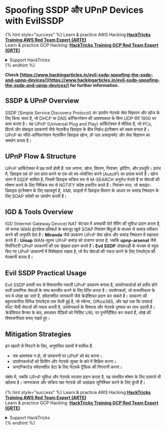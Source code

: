 # Spoofing SSDP और UPnP Devices with EvilSSDP

{% hint style="success" %}
Learn & practice AWS Hacking:<img src="/.gitbook/assets/arte.png" alt="" data-size="line">[**HackTricks Training AWS Red Team Expert (ARTE)**](https://training.hacktricks.xyz/courses/arte)<img src="/.gitbook/assets/arte.png" alt="" data-size="line">\
Learn & practice GCP Hacking: <img src="/.gitbook/assets/grte.png" alt="" data-size="line">[**HackTricks Training GCP Red Team Expert (GRTE)**<img src="/.gitbook/assets/grte.png" alt="" data-size="line">](https://training.hacktricks.xyz/courses/grte)

<details>

<summary>Support HackTricks</summary>

* Check the [**subscription plans**](https://github.com/sponsors/carlospolop)!
* **Join the** 💬 [**Discord group**](https://discord.gg/hRep4RUj7f) or the [**telegram group**](https://t.me/peass) or **follow** us on **Twitter** 🐦 [**@hacktricks\_live**](https://twitter.com/hacktricks\_live)**.**
* **Share hacking tricks by submitting PRs to the** [**HackTricks**](https://github.com/carlospolop/hacktricks) and [**HackTricks Cloud**](https://github.com/carlospolop/hacktricks-cloud) github repos.

</details>
{% endhint %}

**Check [https://www.hackingarticles.in/evil-ssdp-spoofing-the-ssdp-and-upnp-devices/](https://www.hackingarticles.in/evil-ssdp-spoofing-the-ssdp-and-upnp-devices/) for further information.**

## **SSDP & UPnP Overview**

SSDP (Simple Service Discovery Protocol) का उपयोग नेटवर्क सेवा विज्ञापन और खोज के लिए किया जाता है, जो DHCP या DNS कॉन्फ़िगरेशन की आवश्यकता के बिना UDP पोर्ट 1900 पर काम करता है। यह UPnP (Universal Plug and Play) आर्किटेक्चर में मौलिक है, जो PCs, प्रिंटर्स और मोबाइल उपकरणों जैसे नेटवर्केड डिवाइस के बीच निर्बाध इंटरैक्शन को सक्षम बनाता है। UPnP का जीरो-कॉन्फ़िगरेशन नेटवर्किंग डिवाइस खोज, IP पता असाइनमेंट और सेवा विज्ञापन का समर्थन करता है।

## **UPnP Flow & Structure**

UPnP आर्किटेक्चर में छह परतें होती हैं: पता लगाना, खोज, विवरण, नियंत्रण, इवेंटिंग, और प्रस्तुति। प्रारंभ में, डिवाइस एक IP पता प्राप्त करने या एक को स्व-संयोजित करने (AutoIP) का प्रयास करते हैं। खोज चरण में SSDP शामिल है, जिसमें डिवाइस सक्रिय रूप से M-SEARCH अनुरोध भेजते हैं या सेवाओं की घोषणा करने के लिए निष्क्रिय रूप से NOTIFY संदेश प्रसारित करते हैं। नियंत्रण परत, जो क्लाइंट-डिवाइस इंटरैक्शन के लिए महत्वपूर्ण है, XML फ़ाइलों में डिवाइस विवरण के आधार पर कमांड निष्पादन के लिए SOAP संदेशों का उपयोग करती है।

## **IGD & Tools Overview**

IGD (Internet Gateway Device) NAT सेटअप में अस्थायी पोर्ट मैपिंग की सुविधा प्रदान करता है, जो मानक WAN इंटरफ़ेस प्रतिबंधों के बावजूद खुले SOAP नियंत्रण बिंदुओं के माध्यम से कमांड स्वीकार करने की अनुमति देता है। **Miranda** जैसे उपकरण UPnP सेवा खोज और कमांड निष्पादन में सहायता करते हैं। **Umap** WAN-सुलभ UPnP कमांड को उजागर करता है, जबकि **upnp-arsenal** जैसे रिपॉजिटरी UPnP उपकरणों की एक श्रृंखला प्रदान करते हैं। **Evil SSDP** धोखाधड़ी के माध्यम से स्पूफ किए गए UPnP उपकरणों में विशेषज्ञता रखता है, जो वैध सेवाओं की नकल करने के लिए टेम्पलेट्स की मेज़बानी करता है।

## **Evil SSDP Practical Usage**

Evil SSDP प्रभावी रूप से विश्वसनीय नकली UPnP उपकरण बनाता है, उपयोगकर्ताओं को प्रतीत होने वाली प्रामाणिक सेवाओं के साथ बातचीत करने के लिए प्रेरित करता है। उपयोगकर्ता, जो वास्तविकता के रूप में धोखा खा जाते हैं, संवेदनशील जानकारी जैसे क्रेडेंशियल प्रदान कर सकते हैं। उपकरण की बहुपरकारीता विभिन्न टेम्पलेट्स तक फैली हुई है, जो स्कैनर, Office365, और यहां तक कि पासवर्ड वॉल्ट जैसी सेवाओं की नकल करती है, उपयोगकर्ता के विश्वास और नेटवर्क दृश्यता का लाभ उठाती है। क्रेडेंशियल कैप्चर के बाद, हमलावर पीड़ितों को निर्दिष्ट URL पर पुनर्निर्देशित कर सकते हैं, धोखे की विश्वसनीयता बनाए रखते हुए।

## **Mitigation Strategies**

इन खतरों से निपटने के लिए, अनुशंसित उपायों में शामिल हैं:

- जब आवश्यक न हो, तो उपकरणों पर UPnP को बंद करना।
- उपयोगकर्ताओं को फ़िशिंग और नेटवर्क सुरक्षा के बारे में शिक्षित करना।
- अनएन्क्रिप्टेड संवेदनशील डेटा के लिए नेटवर्क ट्रैफ़िक की निगरानी करना।

संक्षेप में, जबकि UPnP सुविधा और नेटवर्क तरलता प्रदान करता है, यह संभावित शोषण के लिए दरवाजे भी खोलता है। जागरूकता और सक्रिय रक्षा नेटवर्क की अखंडता सुनिश्चित करने के लिए कुंजी हैं।

{% hint style="success" %}
Learn & practice AWS Hacking:<img src="/.gitbook/assets/arte.png" alt="" data-size="line">[**HackTricks Training AWS Red Team Expert (ARTE)**](https://training.hacktricks.xyz/courses/arte)<img src="/.gitbook/assets/arte.png" alt="" data-size="line">\
Learn & practice GCP Hacking: <img src="/.gitbook/assets/grte.png" alt="" data-size="line">[**HackTricks Training GCP Red Team Expert (GRTE)**<img src="/.gitbook/assets/grte.png" alt="" data-size="line">](https://training.hacktricks.xyz/courses/grte)

<details>

<summary>Support HackTricks</summary>

* Check the [**subscription plans**](https://github.com/sponsors/carlospolop)!
* **Join the** 💬 [**Discord group**](https://discord.gg/hRep4RUj7f) or the [**telegram group**](https://t.me/peass) or **follow** us on **Twitter** 🐦 [**@hacktricks\_live**](https://twitter.com/hacktricks\_live)**.**
* **Share hacking tricks by submitting PRs to the** [**HackTricks**](https://github.com/carlospolop/hacktricks) and [**HackTricks Cloud**](https://github.com/carlospolop/hacktricks-cloud) github repos.

</details>
{% endhint %}
